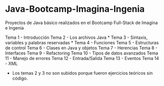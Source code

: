 # Java-Bootcamp-Imagina-Ingenia
Proyectos de Java básico realizados en el Bootcamp Full-Stack de Imagina e Ingenia

Tema 1 - Introducción
Tema 2 - Los archivos Java *
Tema 3 - Sintaxis, variables y palabras reservadas *
Tema 4 - Funciones
Tema 5 - Estructuras de control
Tema 6 - Clases en Java y objetos
Tema 7 - Herencias
Tema 8 - Interfaces
Tema 9 - Refactoring
Tema 10 - Tipos de datos avanzados
Tema 11 - Manejo de errores
Tema 12 - Entrada/Salida
Tema 13 - Eventos
Tema 14 - XML

* Los temas 2 y 3 no son subidos porque fueron ejercicios teóricos sin código.
